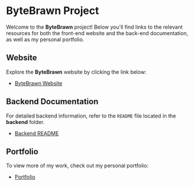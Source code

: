 # ByteBrawn Project

Welcome to the **ByteBrawn** project! Below you'll find links to the relevant resources for both the front-end website and the back-end documentation, as well as my personal portfolio.

## Website

Explore the **ByteBrawn** website by clicking the link below:

- [ByteBrawn Website](https://coltonhagan.github.io/ByteBrawn/)

## Backend Documentation

For detailed backend information, refer to the `README` file located in the **backend** folder.

- [Backend README](backend/README.md)

## Portfolio

To view more of my work, check out my personal portfolio:

- [Portfolio](https://coltonhagan.github.io/react-portfolio/)
